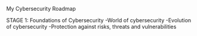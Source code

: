 My Cybersecurity Roadmap

STAGE 1: Foundations of Cybersecurity
-World of cybersecurity
-Evolution of cybersecurity
-Protection against risks, threats and vulnerabilities
